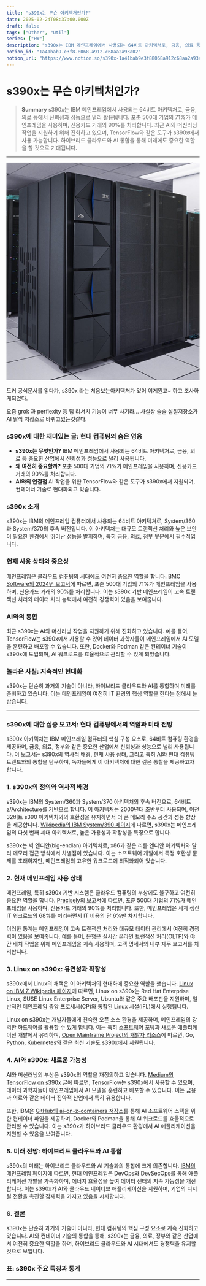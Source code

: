 ```yaml
---
title: "s390x는 무슨 아키텍처인가?"
date: 2025-02-24T08:37:00.000Z
draft: false
tags: ["Other", "Util"]
series: ["HW"]
description: "s390x는 IBM 메인프레임에서 사용되는 64비트 아키텍처로, 금융, 의료 등에서 신뢰성과 성능으로 널리 활용됩니다. 포춘 500대 기업의 71%가 메인프레임을 사용하며, 신용카드 거래의 90%를 처리합니다. 최근 AI와 머신러닝 작업을 지원하기 위해 진화하고 있으며, TensorFlow와 같은 도구가 s390x에서 사용 가능합니다. 하이브리드 클라우드와 AI 통합을 통해 미래에도 중요한 역할을 할 것으로 기대됩니다."
notion_id: "1a41bab9-e3f8-8068-a912-c68aa2a93a02"
notion_url: "https://www.notion.so/s390x-1a41bab9e3f88068a912c68aa2a93a02"
---
```


# s390x는 무슨 아키텍처인가?

> **Summary**
> s390x는 IBM 메인프레임에서 사용되는 64비트 아키텍처로, 금융, 의료 등에서 신뢰성과 성능으로 널리 활용됩니다. 포춘 500대 기업의 71%가 메인프레임을 사용하며, 신용카드 거래의 90%를 처리합니다. 최근 AI와 머신러닝 작업을 지원하기 위해 진화하고 있으며, TensorFlow와 같은 도구가 s390x에서 사용 가능합니다. 하이브리드 클라우드와 AI 통합을 통해 미래에도 중요한 역할을 할 것으로 기대됩니다.

---

![Image](image_122eb741c802.png)

도커 공식문서를 읽다가, s390x 라는 처음보는아키텍처가 있어 이게뭔고~ 하고 조사하게되었다.

요즘 grok 과 perflexity 등 딥 리서치 기능이 너무 사기라… 사실상 슬슬 삽질저장소가 AI 딸깍 저장소로 바뀌고있는것같다.

### s390x에 대한 재미있는 글: 현대 컴퓨팅의 숨은 영웅

- **s390x는 무엇인가?** IBM 메인프레임에서 사용되는 64비트 아키텍처로, 금융, 의료 등 중요한 산업에서 신뢰성과 성능으로 널리 사용됩니다.
- **왜 여전히 중요할까?** 포춘 500대 기업의 71%가 메인프레임을 사용하며, 신용카드 거래의 90%를 처리합니다.
- **AI와의 연결점** AI 작업을 위한 TensorFlow와 같은 도구가 s390x에서 지원되며, 컨테이너 기술로 현대화되고 있습니다.
### s390x 소개

s390x는 IBM의 메인프레임 컴퓨터에서 사용되는 64비트 아키텍처로, System/360과 System/370의 후속 버전입니다. 이 아키텍처는 대규모 트랜잭션 처리와 높은 보안이 필요한 환경에서 뛰어난 성능을 발휘하며, 특히 금융, 의료, 정부 부문에서 필수적입니다.

### 현재 사용 상태와 중요성

메인프레임은 클라우드 컴퓨팅의 시대에도 여전히 중요한 역할을 합니다. [BMC Software의 2024년 보고서](https://www.bmc.com/blogs/state-of-mainframe/)에 따르면, 포춘 500대 기업의 71%가 메인프레임을 사용하며, 신용카드 거래의 90%를 처리합니다. 이는 s390x 기반 메인프레임이 고속 트랜잭션 처리와 데이터 처리 능력에서 여전히 경쟁력이 있음을 보여줍니다.

### AI와의 통합

최근 s390x는 AI와 머신러닝 작업을 지원하기 위해 진화하고 있습니다. 예를 들어, TensorFlow는 s390x에서 사용할 수 있어 데이터 과학자들이 메인프레임에서 AI 모델을 훈련하고 배포할 수 있습니다. 또한, Docker와 Podman 같은 컨테이너 기술이 s390x에 도입되며, AI 워크로드를 효율적으로 관리할 수 있게 되었습니다.

### 놀라운 사실: 지속적인 현대화

s390x는 단순히 과거의 기술이 아니라, 하이브리드 클라우드와 AI를 통합하며 미래를 준비하고 있습니다. 이는 메인프레임이 여전히 IT 환경의 핵심 역할을 한다는 점에서 놀랍습니다.

---

### s390x에 대한 심층 보고서: 현대 컴퓨팅에서의 역할과 미래 전망

s390x 아키텍처는 IBM 메인프레임 컴퓨터의 핵심 구성 요소로, 64비트 컴퓨팅 환경을 제공하며, 금융, 의료, 정부와 같은 중요한 산업에서 신뢰성과 성능으로 널리 사용됩니다. 이 보고서는 s390x의 역사적 배경, 현재 사용 상태, 그리고 특히 AI와 현대 컴퓨팅 트렌드와의 통합을 탐구하며, 독자들에게 이 아키텍처에 대한 깊은 통찰을 제공하고자 합니다.

### 1. s390x의 정의와 역사적 배경

s390x는 IBM의 System/360과 System/370 아키텍처의 후속 버전으로, 64비트 z/Architecture를 기반으로 합니다. 이 아키텍처는 2000년대 초반부터 사용되며, 이전 32비트 s390 아키텍처와의 호환성을 유지하면서 더 큰 메모리 주소 공간과 성능 향상을 제공합니다. [Wikipedia의 IBM System/390 페이지](https://en.wikipedia.org/wiki/IBM_System/390)에 따르면, s390x는 메인프레임의 다섯 번째 세대 아키텍처로, 높은 가용성과 확장성을 특징으로 합니다.

s390x는 빅 엔디안(big-endian) 아키텍처로, x86과 같은 리틀 엔디안 아키텍처와 달리 메모리 접근 방식에서 차별점이 있습니다. 이는 소프트웨어 개발에서 특정 호환성 문제를 초래하지만, 메인프레임의 고유한 워크로드에 최적화되어 있습니다.

### 2. 현재 메인프레임 사용 상태

메인프레임, 특히 s390x 기반 시스템은 클라우드 컴퓨팅의 부상에도 불구하고 여전히 중요한 역할을 합니다. [Precisely의 보고서](https://www.precisely.com/blog/mainframe/9-mainframe-statistics)에 따르면, 포춘 500대 기업의 71%가 메인프레임을 사용하며, 신용카드 거래의 90%를 처리합니다. 또한, 메인프레임은 세계 생산 IT 워크로드의 68%를 처리하면서 IT 비용의 단 6%만 차지합니다.

이러한 통계는 메인프레임이 고속 트랜잭션 처리와 대규모 데이터 관리에서 여전히 경쟁력이 있음을 보여줍니다. 예를 들어, 은행은 실시간 온라인 트랜잭션 처리(OLTP)와 야간 배치 작업을 위해 메인프레임을 계속 사용하며, 고객 명세서와 내부 재무 보고서를 처리합니다.

### 3. Linux on s390x: 유연성과 확장성

s390x에서 Linux의 채택은 이 아키텍처의 현대화에 중요한 역할을 했습니다. [Linux on IBM Z Wikipedia 페이지](https://en.wikipedia.org/wiki/Linux_on_IBM_Z)에 따르면, Linux on s390x는 Red Hat Enterprise Linux, SUSE Linux Enterprise Server, Ubuntu와 같은 주요 배포판을 지원하며, 일반적인 메인프레임 중앙 프로세서(CP)와 통합된 Linux 시설(IFL)에서 실행됩니다.

Linux on s390x는 개발자들에게 친숙한 오픈 소스 환경을 제공하며, 메인프레임의 강력한 하드웨어를 활용할 수 있게 합니다. 이는 특히 소프트웨어 포팅과 새로운 애플리케이션 개발에서 유리하며, [Open Mainframe Project의 개발자 리소스](https://openmainframeproject.org/news/developer-resources-for-linux-on-s390x/)에 따르면, Go, Python, Kubernetes와 같은 최신 기술도 s390x에서 지원됩니다.

### 4. AI와 s390x: 새로운 가능성

AI와 머신러닝의 부상은 s390x의 역할을 재정의하고 있습니다. [Medium의 TensorFlow on s390x 글](https://medium.com/ibm-data-ai/tensorflow-and-more-with-ibm-z-169c4a4817f7)에 따르면, TensorFlow는 s390x에서 사용할 수 있으며, 데이터 과학자들이 메인프레임에서 AI 모델을 훈련하고 배포할 수 있습니다. 이는 금융과 의료와 같은 데이터 집약적 산업에서 특히 유용합니다.

또한, IBM은 [GitHub의 ai-on-z-containers 저장소](https://github.com/IBM/ai-on-z-containers)를 통해 AI 소프트웨어 스택을 위한 컨테이너 파일을 제공하며, Docker와 Podman을 통해 AI 워크로드를 효율적으로 관리할 수 있습니다. 이는 s390x가 하이브리드 클라우드 환경에서 AI 애플리케이션을 지원할 수 있음을 보여줍니다.

### 5. 미래 전망: 하이브리드 클라우드와 AI 통합

s390x의 미래는 하이브리드 클라우드와 AI 기술과의 통합에 크게 의존합니다. [IBM의 메인프레임 페이지](https://www.ibm.com/think/topics/mainframe)에 따르면, 현대 메인프레임은 DevOps와 DevSecOps를 통해 애플리케이션 개발을 가속화하며, 에너지 효율성을 높여 데이터 센터의 지속 가능성을 개선합니다. 이는 s390x가 AI와 클라우드 네이티브 애플리케이션을 지원하며, 기업의 디지털 전환을 촉진할 잠재력을 가지고 있음을 시사합니다.

### 6. 결론

s390x는 단순히 과거의 기술이 아니라, 현대 컴퓨팅의 핵심 구성 요소로 계속 진화하고 있습니다. AI와 컨테이너 기술의 통합을 통해, s390x는 금융, 의료, 정부와 같은 산업에서 여전히 중요한 역할을 하며, 하이브리드 클라우드와 AI 시대에서도 경쟁력을 유지할 것으로 보입니다.

### 표: s390x 주요 특징과 통계


---


